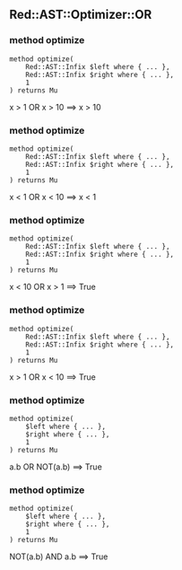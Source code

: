Red::AST::Optimizer::OR
-----------------------

### method optimize

```perl6
method optimize(
    Red::AST::Infix $left where { ... },
    Red::AST::Infix $right where { ... },
    1
) returns Mu
```

x > 1 OR x > 10 ==> x > 10

### method optimize

```perl6
method optimize(
    Red::AST::Infix $left where { ... },
    Red::AST::Infix $right where { ... },
    1
) returns Mu
```

x < 1 OR x < 10 ==> x < 1

### method optimize

```perl6
method optimize(
    Red::AST::Infix $left where { ... },
    Red::AST::Infix $right where { ... },
    1
) returns Mu
```

x < 10 OR x > 1 ==> True

### method optimize

```perl6
method optimize(
    Red::AST::Infix $left where { ... },
    Red::AST::Infix $right where { ... },
    1
) returns Mu
```

x > 1 OR x < 10 ==> True

### method optimize

```perl6
method optimize(
    $left where { ... },
    $right where { ... },
    1
) returns Mu
```

a.b OR NOT(a.b) ==> True

### method optimize

```perl6
method optimize(
    $left where { ... },
    $right where { ... },
    1
) returns Mu
```

NOT(a.b) AND a.b ==> True

